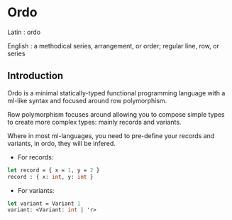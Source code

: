 # Ordo

Latin : ordo

English : a methodical series, arrangement, or order; regular line, row, or series

## Introduction

Ordo is a minimal statically-typed functional programming language with a ml-like syntax and focused around row polymorphism. 

Row polymorphism focuses around allowing you to compose simple types to create more complex types: mainly records and variants.

Where in most ml-languages, you need to pre-define your records and variants, in ordo, they will be infered.

* For records:
```ocaml
let record = { x = 1, y = 2 }
record : { x: int, y: int }
```
* For variants:
```ocaml
let variant = Variant 1
variant: <Variant: int | 'r>
```